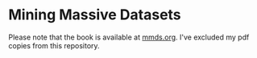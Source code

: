 Mining Massive Datasets
=======================

Please note that the book is available at [mmds.org](http://www.mmds.org/). I've excluded my pdf copies from this repository.
